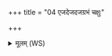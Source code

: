 +++
title = "04 एजदेजदजग्रभं चक्षुः"

+++
<details><summary>मूलम् (WS)</summary>

एजदेजदजग्रभं चक्षुः प्राणमजग्रभम् ।  
अङ्गान्यग्रभं सर्वा रात्रीणामतिशर्वरे ॥ ४ ॥
</details>